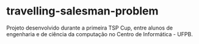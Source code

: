 # travelling-salesman-problem
Projeto desenvolvido durante a primeira TSP Cup, entre alunos de engenharia e de ciência da computação no Centro de Informática - UFPB.

